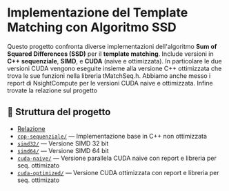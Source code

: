 # Implementazione del Template Matching con Algoritmo SSD

Questo progetto confronta diverse implementazioni dell'algoritmo **Sum of Squared Differences (SSD)** per il **template matching**. Include versioni in **C++ sequenziale**, **SIMD**, e **CUDA** (naive e ottimizzata). 
In particolare le due versioni CUDA vengono eseguite insieme alla versione C++ ottimizzata che trova le sue funzioni nella libreria tMatchSeq.h. Abbiamo anche messo i report di NsightCompute per le versioni CUDA
naive e ottimizzata. Infine trovate la relazione sul progetto

## 📂 Struttura del progetto
- [Relazione](https://github.com/LorenzoPed/SDM_progetto/blob/master/SD_project_final_V2.pdf) 
- [`cpp-sequenziale/`](https://github.com/LorenzoPed/SDM_progetto/blob/master/naive/main.cpp
) — Implementazione base in C++ non ottimizzata
- [`simd32/`](https://github.com/LorenzoPed/SDM_progetto/blob/master/openmp_simd/main_simd32.cpp
) — Versione SIMD 32 bit
- [`simd64/`](https://github.com/LorenzoPed/SDM_progetto/blob/master/openmp_simd/main_simd64.cpp)
   — Versione SIMD 64 bit
- [`cuda-naive/`](https://github.com/LorenzoPed/SDM_progetto/tree/master/report_naive_finale
) — Versione parallela CUDA naive con report e libreria per seq. ottimizato
- [`cuda-optimized/`](https://github.com/LorenzoPed/SDM_progetto/tree/master/report_optimized
) — Versione CUDA ottimizzata con report e libreria per seq. ottimizato
